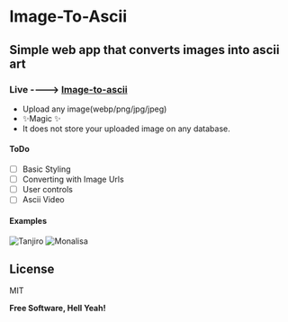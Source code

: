 # Image-To-Ascii
## Simple web app that converts images into ascii art 

### Live ----> [Image-to-ascii](https://nitch193.github.io/Image-to-Ascii/)

- Upload any image(webp/png/jpg/jpeg)
- ✨Magic ✨
- It does not store your uploaded image on any database.

#### ToDo
-[ ] Basic Styling
-[ ] Converting with Image Urls
-[ ] User controls
-[ ] Ascii Video

#### Examples
![Tanjiro](https://user-images.githubusercontent.com/42943921/111051040-4a26db80-8476-11eb-8250-bd1ad99e5265.png)
![Monalisa](https://i.ibb.co/dMmfSSn/download-2.png)


## License

MIT

**Free Software, Hell Yeah!**
